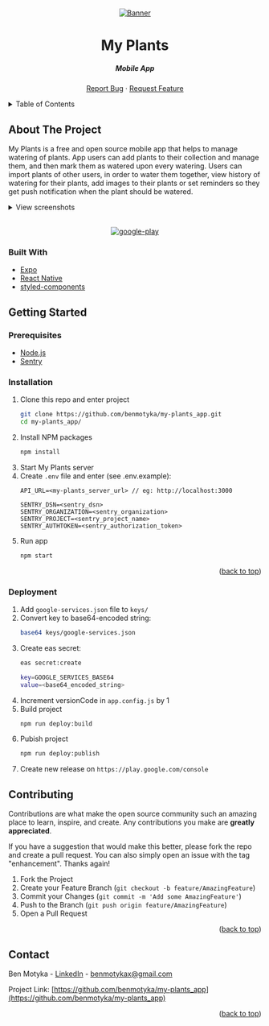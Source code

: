<a name="readme-top"></a>

<br />
<div align="center">
  <a href="https://github.com/benmotyka/my-plants_app">
    <img src="readme/banner.png" alt="Banner">
  </a>
  <h1 align="center">My Plants</h1>
  <h5 align="center">Mobile App</h5>
  <p align="center">
    <a href="https://github.com/benmotyka/my-plants_app/issues">Report Bug</a>
    ·
    <a href="https://github.com/benmotyka/my-plants_app/issues">Request Feature</a>
  </p>
</div>

<!-- TABLE OF CONTENTS -->
<details>
  <summary>Table of Contents</summary>
  <ol>
    <li>
      <a href="#about-the-project">About The Project</a>
      <ul>
        <li><a href="#built-with">Built With</a></li>
      </ul>
    </li>
    <li>
      <a href="#getting-started">Getting Started</a>
      <ul>
        <li><a href="#prerequisites">Prerequisites</a></li>
        <li><a href="#installation">Installation</a></li>
        <li><a href="#deployment">Deployment</a></li>
      </ul>
    </li>
    <li><a href="#contributing">Contributing</a></li>
    <li><a href="#contact">Contact</a></li>
    <li><a href="#acknowledgments">Acknowledgments</a></li>
  </ol>
</details>

<!-- ABOUT THE PROJECT -->

## About The Project

My Plants is a free and open source mobile app that helps to manage watering of plants. App users can add plants to their collection and manage them, and then mark them as watered upon every watering. Users can import plants of other users, in order to water them together, view history of watering for their plants, add images to their plants or set reminders so they get push notification when the plant should be watered. 

<details>
	<summary>View screenshots</summary>

<p align="center">
  <img src="readme/screenshots/1.png" width="360" height="800"/>
  <img src="readme/screenshots/2.png" width="360" height="800"/>
  <img src="readme/screenshots/3.png" width="360" height="800"/>
  <img src="readme/screenshots/4.png" width="360" height="800"/>
  <img src="readme/screenshots/5.png" width="360" height="800"/>
  <img src="readme/screenshots/6.png" width="360" height="800"/>
</p>

</details>

<br />

<p align="center">
  <!-- <a href="https://apps.apple.com">
    <img alt="app-store" src="readme/app-store.png" />
  </a> -->
  <a href="https://play.google.com/store/apps/details?id=com.benmotyka.myplants">
    <img alt="google-play" src="readme/google-play.png" />
  </a>
</p>

### Built With

* [Expo](https://expo.dev/)
* [React Native](https://reactnative.dev/)
* [styled-components](https://styled-components.com/)

<!-- GETTING STARTED -->

## Getting Started

### Prerequisites

- [Node.js](https://nodejs.org/en/download/)
- [Sentry](https://sentry.io/)

### Installation

1. Clone this repo and enter project
   ```sh
   git clone https://github.com/benmotyka/my-plants_app.git
   cd my-plants_app/
   ```
2. Install NPM packages
   ```sh
   npm install
   ```
3. Start My Plants server
4. Create `.env` file and enter (see .env.example):
   ```
   API_URL=<my-plants_server_url> // eg: http://localhost:3000

   SENTRY_DSN=<sentry_dsn>
   SENTRY_ORGANIZATION=<sentry_organization>
   SENTRY_PROJECT=<sentry_project_name>
   SENTRY_AUTHTOKEN=<sentry_authorization_token>
   ```
5. Run app
   ```sh
   npm start
   ```

<p align="right">(<a href="#readme-top">back to top</a>)</p>

### Deployment

1. Add `google-services.json` file to `keys/`
2. Convert key to base64-encoded string: 
   ```sh
   base64 keys/google-services.json
   ```
3. Create eas secret:
   ```sh
   eas secret:create
   
   key=GOOGLE_SERVICES_BASE64
   value=<base64_encoded_string>
   ```
4. Increment versionCode in `app.config.js` by 1
5. Build project
   ```sh
   npm run deploy:build
   ```
6. Pubish project
   ```sh
   npm run deploy:publish  
   ```
7. Create new release on `https://play.google.com/console`

## Contributing

Contributions are what make the open source community such an amazing place to learn, inspire, and create. Any contributions you make are **greatly appreciated**.

If you have a suggestion that would make this better, please fork the repo and create a pull request. You can also simply open an issue with the tag "enhancement".
Thanks again!

1. Fork the Project
2. Create your Feature Branch (`git checkout -b feature/AmazingFeature`)
3. Commit your Changes (`git commit -m 'Add some AmazingFeature'`)
4. Push to the Branch (`git push origin feature/AmazingFeature`)
5. Open a Pull Request

<p align="right">(<a href="#readme-top">back to top</a>)</p>

## Contact

Ben Motyka - [LinkedIn](https://www.linkedin.com/in/ben-motyka-97a729240/) - benmotykax@gmail.com

Project Link: [https://github.com/benmotyka/my-plants_app](https://github.com/benmotyka/my-plants_app)

<p align="right">(<a href="#readme-top">back to top</a>)</p>

